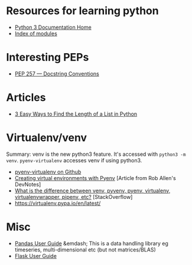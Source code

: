 # Resources for learning python

* [Python 3 Documentation Home](https://docs.python.org/3/)
* [Index of modules](https://docs.python.org/3/py-modindex.html)

# Interesting PEPs

* [PEP 257 — Docstring Conventions](https://peps.python.org/pep-0257/)

# Articles

* [3 Easy Ways to Find the Length of a List in Python](https://www.digitalocean.com/community/tutorials/find-the-length-of-a-list-in-python)

# Virtualenv/venv

Summary: venv is the new python3 feature.  It's accessed with `python3 -m venv`.  `pyenv-virtualenv` accesses venv if using python3.

* [pyenv-virtualenv on Github](https://github.com/pyenv/pyenv-virtualenv)
* [Creating virtual environments with Pyenv](https://akrabat.com/creating-virtual-environments-with-pyenv/) [Article from Rob Allen's DevNotes]
* [What is the difference between venv, pyvenv, pyenv, virtualenv, virtualenvwrapper, pipenv, etc?](https://stackoverflow.com/a/41573588/19859074) [StackOverflow]
* https://virtualenv.pypa.io/en/latest/

# Misc

* [Pandas User Guide](https://pandas.pydata.org/docs/user_guide/index.html) &emdash; This is a data handling library eg timeseries, multi-dimensional etc (but not matrices/BLAS)
* [Flask User Guide](https://flask.palletsprojects.com/en/2.2.x/)

